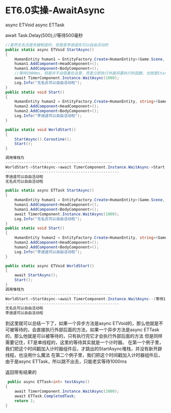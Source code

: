 # ET6.0实操-AwaitAsync

async ETVoid
async ETTask

await Task.Delay(500);//等待500毫秒

```C#
//虽然无名氏是先被制造的，但是是李逍遥先可以自由活动的
public static async ETVoid StartAsync()
{
    HumanEntity human1 = EntityFactory.Create<HumanEntity>(Game.Scene, true);
    human1.AddComponent<HeadComponent>();
    human1.AddComponent<BodyComponent>();
    //等待1000ms，但是并不会阻塞在这里，而是立即执行外面将要执行的函数，也就是StartAsync2
    await TimerComponent.Instance.WaitAsync(1000);
    Log.Info("无名氏可以自由活动啦");
}
public static void Start()
{
    HumanEntity human2 = EntityFactory.Create<HumanEntity, string>(Game.Scene, "Li XiaoYao", true);
    human2.AddComponent<HeadComponent>();
    human2.AddComponent<BodyComponent>();
    Log.Info("李逍遥可以自由活动啦");
}

public static void WorldStart()
{
    StartAsync().Coroutine();
    Start();
}

调用堆栈为
-----------------------------------------------
WorldStart->StartAsync->await TimerComponent.Instance.WaitAsync->Start --(等待1000ms)--> Log.Info("无名氏可以自由活动啦");
--------------------------------------------------
李逍遥可以自由活动啦
无名氏可以自由活动啦
```

```C#
public static async ETTask StartAsync()
{
    HumanEntity human1 = EntityFactory.Create<HumanEntity>(Game.Scene, true);
    human1.AddComponent<HeadComponent>();
    human1.AddComponent<BodyComponent>();
    await TimerComponent.Instance.WaitAsync(1000);
    Log.Info("无名氏可以自由活动啦");
}
public static void Start()
{
    HumanEntity human2 = EntityFactory.Create<HumanEntity, string>(Game.Scene, "Li XiaoYao", true);
    human2.AddComponent<HeadComponent>();
    human2.AddComponent<BodyComponent>();
    Log.Info("李逍遥可以自由活动啦");
}

public static async ETVoid WorldStart()
{
    await StartAsync();
    Start();
}
调用堆栈为
-----------------------------------------------
WorldStart->StartAsync->await TimerComponent.Instance.WaitAsync--(等待1000ms)-->Log.Info("无名氏可以自由活动啦")->Start->Log.Info("李逍遥可以自由活动啦");
--------------------------------------------------
无名氏可以自由活动啦
李逍遥可以自由活动啦
```

到这里就可以总结一下了，如果一个异步方法是async ETVoid的，那么他就是不可被等待的，会直接执行外部后面的方法，如果一个异步方法是async ETTask的，那么他就是可以被等待的，只有执行完它才会执行外部后面的方法
但是同样需要记住，ET是单线程的，这里的等待其实就是一个计时器。
在第一个例子里，我们把这个时间戳加入计时器组件后，才跳出的StartAsync堆栈，并没有新开辟线程，也没用什么魔法
在第二个例子里，我们把这个时间戳加入计时器组件后，由于是async ETTask，所以跳不出去，只能老实等待1000ms

返回带有结果的

```C#
 public async ETTask<int> testAsync()
{
    await TimerComponent.Instance.WaitAsync(2000);
    await ETTask.CompletedTask;
    return 1;
}
```
